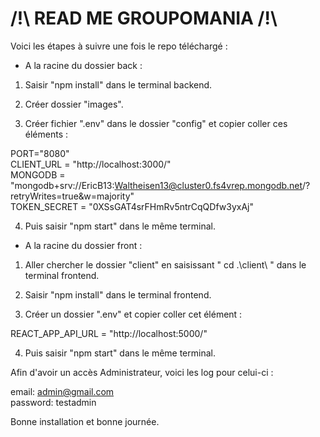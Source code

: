 # /!\ READ ME GROUPOMANIA /!\

Voici les étapes à suivre une fois le repo téléchargé :

- A la racine du dossier back :

1) Saisir "npm install" dans le terminal backend.

2) Créer dossier "images".

3) Créer fichier ".env" dans le dossier "config" et copier coller ces éléments :

 PORT="8080"  
 CLIENT_URL = "http://localhost:3000/"  
 MONGODB = "mongodb+srv://EricB13:Waltheisen13@cluster0.fs4vrep.mongodb.net/?retryWrites=true&w=majority"  
 TOKEN_SECRET = "0XSsGAT4srFHmRv5ntrCqQDfw3yxAj"  

4) Puis saisir "npm start" dans le même terminal.


- A la racine du dossier front :

1) Aller chercher le dossier "client" en saisissant " cd .\client\ " dans le terminal frontend.

2) Saisir "npm install" dans le terminal frontend.

3) Créer un dossier ".env" et copier coller cet élément :

REACT_APP_API_URL = "http://localhost:5000/"

4) Puis saisir "npm start" dans le même terminal.


Afin d'avoir un accès Administrateur, voici les log pour celui-ci :

email: admin@gmail.com  
password: testadmin

Bonne installation et bonne journée.
